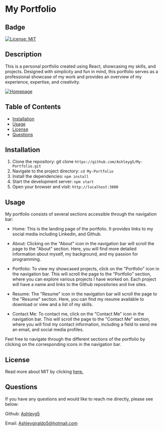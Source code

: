 # My Portfolio

  ## Badge
  [![License: MIT](https://img.shields.io/badge/license-MIT-blue)](https://opensource.org/license/MIT/)

  ## Description
  
  This is a personal portfolio created using React, showcasing my skills,  and projects. Designed with simplicity and fun in mind, this portfolio serves as a professional showcase of my work and provides an overview of my experience, expertise, and creativity.

  [![Homepage](https://github.com/Ashleyg5/My-Portfolio/assets/118938942/6a74eaec-43b4-4ca7-8105-e5e986f5b37b)](https://ashleyg5.github.io/My-Portfolio/)



  ## Table of Contents 
  
  - [Installation](#installation)
  - [Usage](#usage)
  - [License](#license)
  - [Questions](#questions)
  

  ## Installation
  
  1. Clone the repository: git clone ```https://github.com/Ashleyg5/My-Portfolio.git```
  2. Navigate to the project directory: ```cd My-Portfolio```
  3. Install the dependencies: ```npm install```
  4. Start the development server: ```npm start```
  5. Open your browser and visit: ```http://localhost:3000```
  

  ## Usage
  
  My portfolio consists of several sections accessible through the navigation bar:

  - Home: This is the landing page of the portfolio. It provides links to my social media including Linkedin, and Github.

  - About: Clicking on the "About" icon in the navigation bar will scroll the page to the "About" section. Here, you will find more detailed information about myself, my background, and my passion for programming.

  - Portfolio: To view my showcased projects, click on the "Portfolio" icon in the navigation bar. This will scroll the page to the "Portfolio" section, where you can explore various projects I have worked on. Each project will have a name and links to the Github repositories and live sites.

  - Resume: The "Resume" icon in the navigation bar will scroll the page to the "Resume" section. Here, you can find my resume available to download or view and a list of my skills.

  - Contact Me: To contact me, click on the "Contact Me" icon in the navigation bar. This will scroll the page to the "Contact Me" section, where you will find my contact information, including a field to send me an email, and social media profiles.

 Feel free to navigate through the different sections of the portfolio by clicking on the corresponding icons in the navigation bar.


  ## License

  Read more about MIT by clicking  [here.](https://opensource.org/license/MIT/)

  
  ## Questions

  If you have any questions and would like to reach me directly, please see below:

  Github: [Ashleyg5](https://github.com/Ashleyg5)

  Email: Ashleygiraldo5@hotmail.com
